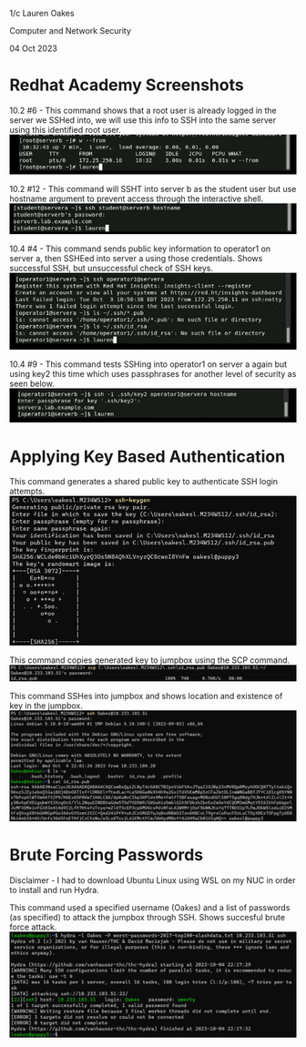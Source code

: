1/c Lauren Oakes 

Computer and Network Security 

04 Oct 2023

# Redhat Academy Screenshots
10.2 #6 - This command shows that a root user is already logged in the server we SSHed into, we will use this info to SSH into the same server using this identified root user.
![](https://github.com/LaurenMOakes/Oakes_CNS/blob/main/HW5/rh%201.png?raw=true)

10.2 #12 - This command will SSHT into server b as the student user but use hostname argument to prevent access through the interactive shell.
![](https://github.com/LaurenMOakes/Oakes_CNS/blob/main/HW5/rh2.png?raw=true)

10.4 #4 - This command sends public key information to operator1 on server a, then SSHEed into server a using those credentials. Shows successful SSH, but unsuccessful check of SSH keys.
![](https://github.com/LaurenMOakes/Oakes_CNS/blob/main/HW5/rh3.png?raw=true)

10.4 #9 - This command tests SSHing into operator1 on server a again but using key2 this time which uses passphrases for another level of security as seen below.
![](https://github.com/LaurenMOakes/Oakes_CNS/blob/main/HW5/rh4.png?raw=true)

# Applying Key Based Authentication 
This command generates a shared public key to authenticate SSH login attempts. 
![](https://github.com/LaurenMOakes/Oakes_CNS/blob/main/HW5/keygen.png?raw=true)

This command copies generated key to jumpbox using the SCP command.
![](https://github.com/LaurenMOakes/Oakes_CNS/blob/main/HW5/scp.png?raw=true)

This command SSHes into jumpbox and shows location and existence of key in the jumpbox.
![](https://github.com/LaurenMOakes/Oakes_CNS/blob/main/HW5/ssh.png?raw=true)

# Brute Forcing Passwords
Disclaimer - I had to download Ubuntu Linux using WSL on my NUC in order to install and run Hydra. 

This command used a specified username (Oakes) and a list of passwords (as specified) to attack the jumpbox through SSH. Shows succesful brute force attack.
![](https://github.com/LaurenMOakes/Oakes_CNS/blob/main/HW5/hydra.png?raw=true)
